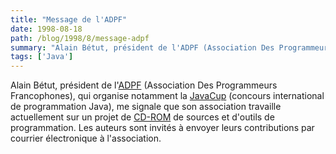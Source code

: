 ```yaml
---
title: "Message de l'ADPF"
date: 1998-08-18
path: /blog/1998/8/message-adpf
summary: "Alain Bétut, président de l'ADPF (Association Des Programmeurs Francophones), qui organise notamment la JavaCup (concours international de programmation Java), me signale que son association travaille actuellement sur un projet de CD-ROM de sources et d'outils de programmation."
tags: ['Java']
---
```


<P>
Alain Bétut, président de l'<A HREF="http://www.adpf.org//">ADPF</A>
(Association Des Programmeurs Francophones), qui organise notamment
la <A HREF="http://www.javacup.com/">JavaCup</A> (concours international
de programmation Java), me signale que son association travaille actuellement
sur un projet de <A HREF="http://www.frprog.com/cdrom.html">CD-ROM</A> de
sources et d'outils de programmation. Les auteurs sont invités à envoyer
leurs contributions par courrier électronique à l'association.
</P>


